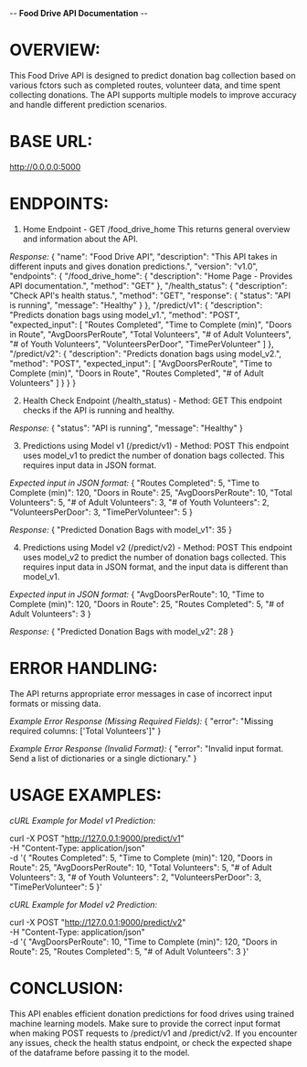 -- **Food Drive API Documentation** --

# OVERVIEW:
This Food Drive API is designed to predict donation bag collection based on various fctors such as completed routes, volunteer data, and time spent collecting donations. The API supports multiple models to improve accuracy and handle different prediction scenarios. 

# BASE URL: 
http://0.0.0.0:5000

# ENDPOINTS: 
1. Home Endpoint -
GET /food_drive_home
This returns general overview and information about the API. 

*Response:*
{
    "name": "Food Drive API",
    "description": "This API takes in different inputs and gives donation predictions.",
    "version": "v1.0",
    "endpoints": {
        "/food_drive_home": {
            "description": "Home Page - Provides API documentation.",
            "method": "GET"
        },
        "/health_status": {
            "description": "Check API's health status.",
            "method": "GET",
            "response": {
                "status": "API is running",
                "message": "Healthy"
            }
        },
        "/predict/v1": {
            "description": "Predicts donation bags using model_v1.",
            "method": "POST",
            "expected_input": [
                "Routes Completed", "Time to Complete (min)", "Doors in Route",
                "AvgDoorsPerRoute", "Total Volunteers", "# of Adult Volunteers",
                "# of Youth Volunteers", "VolunteersPerDoor", "TimePerVolunteer"
            ]
        },
        "/predict/v2": {
            "description": "Predicts donation bags using model_v2.",
            "method": "POST",
            "expected_input": [
                "AvgDoorsPerRoute", "Time to Complete (min)", "Doors in Route",
                "Routes Completed", "# of Adult Volunteers"
            ]
        }
    }
}

2. Health Check Endpoint (/health_status) - 
Method: GET
This endpoint checks if the API is running and healthy. 

*Response:*
{
    "status": "API is running",
    "message": "Healthy"
}

3. Predictions using Model v1 (/predict/v1) - 
Method: POST
This endpoint uses model_v1 to predict the number of donation bags collected. This requires input data in JSON format.

*Expected input in JSON format:*
{
    "Routes Completed": 5,
    "Time to Complete (min)": 120,
    "Doors in Route": 25,
    "AvgDoorsPerRoute": 10,
    "Total Volunteers": 5,
    "# of Adult Volunteers": 3,
    "# of Youth Volunteers": 2,
    "VolunteersPerDoor": 3,
    "TimePerVolunteer": 5
}

*Response:*
{
    "Predicted Donation Bags with model_v1": 35
}

4. Predictions using Model v2 (/predict/v2) - 
Method: POST
This endpoint uses model_v2 to predict the number of donation bags collected. This requires input data in JSON format, and the input data is different than model_v1.

*Expected input in JSON format:*
{
    "AvgDoorsPerRoute": 10,
    "Time to Complete (min)": 120,
    "Doors in Route": 25,
    "Routes Completed": 5,
    "# of Adult Volunteers": 3
}

*Response:*
{
    "Predicted Donation Bags with model_v2": 28
}

# ERROR HANDLING: 
The API returns appropriate error messages in case of incorrect input formats or missing data.

*Example Error Response (Missing Required Fields):*
{
    "error": "Missing required columns: ['Total Volunteers']"
}

*Example Error Response (Invalid Format):*
{
    "error": "Invalid input format. Send a list of dictionaries or a single dictionary."
}

# USAGE EXAMPLES:
*cURL Example for Model v1 Prediction:*

curl -X POST "http://127.0.0.1:9000/predict/v1" \
     -H "Content-Type: application/json" \
     -d '{
            "Routes Completed": 5,
            "Time to Complete (min)": 120,
            "Doors in Route": 25,
            "AvgDoorsPerRoute": 10,
            "Total Volunteers": 5,
            "# of Adult Volunteers": 3,
            "# of Youth Volunteers": 2,
            "VolunteersPerDoor": 3,
            "TimePerVolunteer": 5
        }'

*cURL Example for Model v2 Prediction:*

curl -X POST "http://127.0.0.1:9000/predict/v2" \
     -H "Content-Type: application/json" \
     -d '{
            "AvgDoorsPerRoute": 10,
            "Time to Complete (min)": 120,
            "Doors in Route": 25,
            "Routes Completed": 5,
            "# of Adult Volunteers": 3
        }'

# CONCLUSION:
This API enables efficient donation predictions for food drives using trained machine learning models. Make sure to provide the correct input format when making POST requests to /predict/v1 and /predict/v2. If you encounter any issues, check the health status endpoint, or check the expected shape of the dataframe before passing it to the model. 


